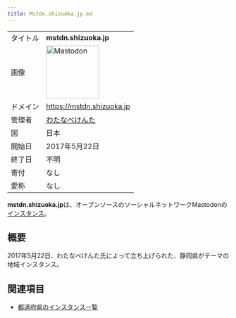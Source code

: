 ```yaml
---
title: Mstdn.shizuoka.jp.md
---
```

<div>

|          |                                                                                                                                                                                                                                                                                                        |
|----------|--------------------------------------------------------------------------------------------------------------------------------------------------------------------------------------------------------------------------------------------------------------------------------------------------------|
| タイトル | **mstdn.shizuoka.jp**                                                                                                                                                                                                                                                                                  |
| 画像     | [<img src="/images/thumb/0/00/Mastodon_logo.png/120px-Mastodon_logo.png" srcset="/images/thumb/0/00/Mastodon_logo.png/180px-Mastodon_logo.png 1.5x, /images/0/00/Mastodon_logo.png 2x" width="120" height="120" alt="Mastodon" />](/%E3%83%95%E3%82%A1%E3%82%A4%E3%83%AB:Mastodon_logo.png "Mastodon") |
| ドメイン | <a href="https://mstdn.shizuoka.jp" rel="nofollow">https://mstdn.shizuoka.jp</a>                                                                                                                                                                                                                       |
| 管理者   | <a href="https://mstdn.shizuoka.jp/@watanabekentadayo" rel="nofollow">わたなべけんた</a>                                                                                                                                                                                                               |
| 国       | 日本                                                                                                                                                                                                                                                                                                   |
| 開始日   | 2017年5月22日                                                                                                                                                                                                                                                                                          |
| 終了日   | 不明                                                                                                                                                                                                                                                                                                   |
| 寄付     | なし                                                                                                                                                                                                                                                                                                   |
| 愛称     | なし                                                                                                                                                                                                                                                                                                   |

**mstdn.shizuoka.jp**は、オープンソースのソーシャルネットワークMastodonの[インスタンス](/%E3%82%A4%E3%83%B3%E3%82%B9%E3%82%BF%E3%83%B3%E3%82%B9 "インスタンス")。

## 概要

2017年5月22日、わたなべけんた氏によって立ち上げられた、静岡県がテーマの地域インスタンス。

## 関連項目

-   [都道府県のインスタンス一覧](/%E9%83%BD%E9%81%93%E5%BA%9C%E7%9C%8C%E3%81%AE%E3%82%A4%E3%83%B3%E3%82%B9%E3%82%BF%E3%83%B3%E3%82%B9%E4%B8%80%E8%A6%A7 "都道府県のインスタンス一覧")

</div>
